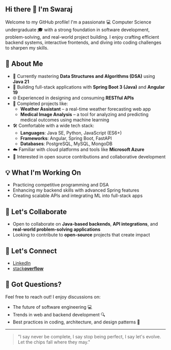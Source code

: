 ## Hi there 👋 I'm Swaraj

Welcome to my GitHub profile! I'm a passionate 💻 Computer Science undergraduate 🎓 with a strong foundation in software development, problem-solving, and real-world project building. I enjoy crafting efficient backend systems, interactive frontends, and diving into coding challenges to sharpen my skills.

## 🚀 About Me

- 🧠 Currently mastering **Data Structures and Algorithms (DSA)** using **Java 21**
- 💼 Building full-stack applications with **Spring Boot 3 (Java)** and **Angular 19**
- 🌐 Experienced in designing and consuming **RESTful APIs**
- 🧪 Completed projects like:
  - **Weather Assistant** – a real-time weather forecasting web app
  - **Medical Image Analysis** – a tool for analyzing and predicting medical outcomes using machine learning
- 🛠️ Comfortable with a wide tech stack:
  - **Languages**: Java SE, Python, JavaScript (ES6+)
  - **Frameworks**: Angular, Spring Boot, FastAPI
  - **Databases**: PostgreSQL, MySQL, MongoDB
- ☁️ Familiar with cloud platforms and tools like **Microsoft Azure**
- 🧩 Interested in open source contributions and collaborative development

## 💡 What I'm Working On

- Practicing competitive programming and DSA
- Enhancing my backend skills with advanced Spring features
- Creating scalable APIs and integrating ML into full-stack apps

## 🤝 Let's Collaborate

- Open to collaborate on **Java-based backends**, **API integrations**, and **real-world problem-solving applications**
- Looking to contribute to **open-source** projects that create impact

## 🔗 Let's Connect

- [LinkedIn](https://www.linkedin.com/in/swaraj-sodadasi-3b5362262/)
- [stack**overflow**](https://stackoverflow.com/users/21460816/swarajstackoverflowacc)

## 💬 Got Questions?

Feel free to reach out! I enjoy discussions on:
- The future of software engineering 💻
- Trends in web and backend development 🔍
- Best practices in coding, architecture, and design patterns 📐

---

> "I say never be complete, I say stop being perfect, I say let's evolve. Let the chips fall where they may."

